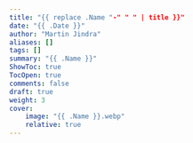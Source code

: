 ```yaml
---
title: "{{ replace .Name "-" " " | title }}"
date: "{{ .Date }}"
author: "Martin Jindra"
aliases: []
tags: []
summary: "{{ .Name }}"
ShowToc: true
TocOpen: true
comments: false
draft: true
weight: 3
cover:
    image: "{{ .Name }}.webp"
    relative: true
---
```

